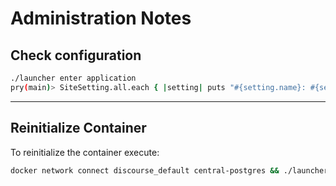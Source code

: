 # Administration Notes

## Check configuration

```bash
./launcher enter application
pry(main)> SiteSetting.all.each { |setting| puts "#{setting.name}: #{setting.value}" }
```
---

## Reinitialize Container

To reinitialize the container execute:

```bash
docker network connect discourse_default central-postgres && ./launcher rebuild discourse_application
```